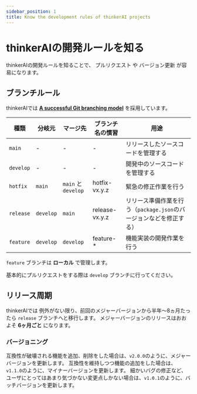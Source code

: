 ```yaml
---
sidebar_position: 1
title: Know the development rules of thinkerAI projects
---
```


# thinkerAIの開発ルールを知る

thinkerAIの開発ルールを知ることで、 プルリクエスト や バージョン更新 が容易になります。

## ブランチルール

thinkerAIでは [**A successful Git branching model**](https://nvie.com/posts/a-successful-git-branching-model/) を採用しています。

| 種類 | 分岐元 | マージ先 | ブランチ名の慣習 | 用途 |
|------|-------|----------|----------------|------|
|`main`| -     | -        | -              | リリースしたソースコードを管理する  |
|`develop`| -  | -        | -              | 	開発中のソースコードを管理する  |
|`hotfix`|`main`| `main` と `develop` | hotfix-vx.y.z | 緊急の修正作業を行う |
|`release`|`develop`|`main`|release-vx.y.z| リリース準備作業を行う（`package.json`のバージョンなどを修正する） |
|`feature`|`develop`|`develop`|feature-*|機能実装の開発作業を行う|

`feature` ブランチは **ローカル** で管理します。

基本的にプルリクエストをする際は `develop` ブランチに行ってください。

## リリース周期

thinkerAIでは 例外がない限り、前回のメジャーバージョンから半年～8ヵ月たったら `release` ブランチへと移行します。
メジャーバージョンのリリースはおおよそ **6ヶ月ごと** になります。

### バージョニング

互換性が破壊される機能を追加、削除をした場合は、`v2.0.0`のように、メジャーバージョンを更新します。
互換性を維持しつつ機能の追加をした場合は、`v1.1.0`のように、マイナーバージョンを更新します。
細かいバグの修正など、ユーザにとってはあまり気づかない変更点しかない場合は、`v1.0.1`のように、バッチバージョンを更新します。
